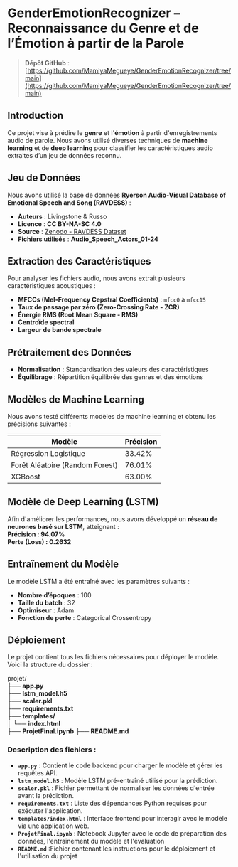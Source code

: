 # GenderEmotionRecognizer – Reconnaissance du Genre et de l’Émotion à partir de la Parole  
> **Dépôt GitHub** : [https://github.com/MamiyaMegueye/GenderEmotionRecognizer/tree/main](https://github.com/MamiyaMegueye/GenderEmotionRecognizer/tree/main)

## Introduction  
Ce projet vise à prédire le **genre** et l'**émotion** à partir d'enregistrements audio de parole. Nous avons utilisé diverses techniques de **machine learning** et de **deep learning** pour classifier les caractéristiques audio extraites d’un jeu de données reconnu.  

## Jeu de Données  
Nous avons utilisé la base de données **Ryerson Audio-Visual Database of Emotional Speech and Song (RAVDESS)** :  
- **Auteurs** : Livingstone & Russo  
- **Licence** : **CC BY-NA-SC 4.0**  
- **Source** : [Zenodo - RAVDESS Dataset](https://zenodo.org/record/1188976)  
- **Fichiers utilisés** : **Audio_Speech_Actors_01-24**  

## Extraction des Caractéristiques  
Pour analyser les fichiers audio, nous avons extrait plusieurs caractéristiques acoustiques :  
- **MFCCs (Mel-Frequency Cepstral Coefficients)** : `mfcc0` à `mfcc15`  
- **Taux de passage par zéro (Zero-Crossing Rate - ZCR)**  
- **Énergie RMS (Root Mean Square - RMS)**  
- **Centroïde spectral**  
- **Largeur de bande spectrale**  

## Prétraitement des Données  
- **Normalisation** : Standardisation des valeurs des caractéristiques  
- **Équilibrage** : Répartition équilibrée des genres et des émotions  

## Modèles de Machine Learning  
Nous avons testé différents modèles de machine learning et obtenu les précisions suivantes :  

| Modèle              | Précision |
|---------------------|----------|
| Régression Logistique | 33.42% |
| Forêt Aléatoire (Random Forest) | 76.01% |
| XGBoost | 63.00% |

## Modèle de Deep Learning (LSTM)  
Afin d'améliorer les performances, nous avons développé un **réseau de neurones basé sur LSTM**, atteignant :  
**Précision : 94.07%**  
**Perte (Loss) : 0.2632**  

## Entraînement du Modèle  
Le modèle LSTM a été entraîné avec les paramètres suivants :  
- **Nombre d’époques** : 100  
- **Taille du batch** : 32  
- **Optimiseur** : Adam  
- **Fonction de perte** : Categorical Crossentropy  

## Déploiement  
Le projet contient tous les fichiers nécessaires pour déployer le modèle. Voici la structure du dossier :  

projet/  
├── **app.py**             
├── **lstm_model.h5**     
├── **scaler.pkl**           
├── **requirements.txt**   
├── **templates/**        
│   └── **index.html**     
├── **ProjetFinal.ipynb** 
├── **README.md** 


### Description des fichiers :
- **`app.py`** : Contient le code backend pour charger le modèle et gérer les requêtes API.  
- **`lstm_model.h5`** : Modèle LSTM pré-entraîné utilisé pour la prédiction.  
- **`scaler.pkl`** : Fichier permettant de normaliser les données d'entrée avant la prédiction.  
- **`requirements.txt`** : Liste des dépendances Python requises pour exécuter l'application.  
- **`templates/index.html`** : Interface frontend pour interagir avec le modèle via une application web.
- **`ProjetFinal.ipynb`**  : Notebook Jupyter avec le code de préparation des données, l'entraînement du modèle et l'évaluation
- **`README.md`**          :Fichier contenant les instructions pour le déploiement et l'utilisation du projet

